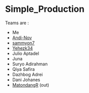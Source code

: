 # Simple_Production
Teams are :
* Me
* <a href="github.com/Andi-Nov">Andi-Nov</a>
* <a href="github.com/samyon7">sammyon7</a>
* <a href="github.com/Yehezk34">Yehezk34</a>
* Julio Aptadel
* Juna
* Suryo Adirahman
* Qiya Safira
* Dazhbog Adrei
* Dani Johanes
* <a href="github.com/MatondangR">MatondangR</a> (out)

